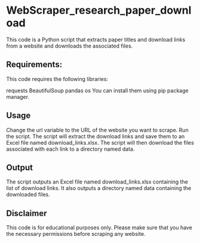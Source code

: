 # WebScraper_research_paper_download
This code is a Python script that extracts paper titles and download links from a website and downloads the associated files.

<h2>Requirements:</h2>
This code requires the following libraries:

requests
BeautifulSoup
pandas
os
You can install them using pip package manager.

<h2>Usage</h2>
Change the url variable to the URL of the website you want to scrape.
Run the script.
The script will extract the download links and save them to an Excel file named download_links.xlsx.
The script will then download the files associated with each link to a directory named data.

<h2>Output</h2>
The script outputs an Excel file named download_links.xlsx containing the list of download links. It also outputs a directory named data containing the downloaded files.

<h2>Disclaimer</h2>
This code is for educational purposes only. Please make sure that you have the necessary permissions before scraping any website.
